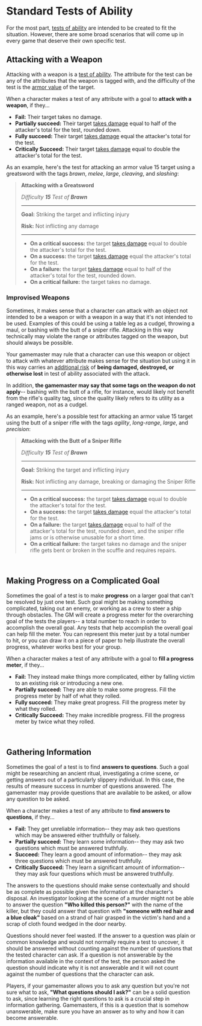 # Standard Tests of Ability

For the most part, [tests of ability](tests.md) are intended to be created to fit the situation. However, there are some broad scenarios that will come up in every game that deserve their own specific test.

## Attacking with a Weapon

Attacking with a weapon is a [test of ability](tests.md). The attribute for the test can be any of the attributes that the weapon is tagged with, and the difficulty of the test is the [armor value](../character/equipment.md) of the target. 

When a character makes a test of any attribute with a goal to **attack with a weapon**, if they...

*   **Fail:** Their target takes no damage.
*   **Partially succeed:** Their target [takes damage](../character/damage_and_injuries.md) equal to half of the attacker's total for the test, rounded down.
*   **Fully succeed:** Their target [takes damage](../character/damage_and_injuries.md) equal the attacker's total for the test.
*   **Critically Succeed:**  Their target [takes damage](../character/damage_and_injuries.md) equal to double the attacker's total for the test.

As an example, here's the test for attacking an armor value 15 target using a greatsword with the tags _brawn_, _melee_, _large_, _cleaving_, and _slashing_:

>  **Attacking with a Greatsword**
>
>  _Difficulty **15** Test of **Brawn**_
>
>  ****
>
>  **Goal:** Striking the target and inflicting injury
>
>  **Risk:** Not inflicting any damage <!-- TODO: Review, what really is the risk here? Is it really just not inflicting as much damage as hoped? -->
>
>  ****
>
>  * **On a critical success:** the target [takes damage](../character/damage_and_injuries.md) equal to double the attacker's total for the test.
>  * **On a success:** the target [takes damage](../character/damage_and_injuries.md) equal the attacker's total for the test.
>  * **On a failure:** the target [takes damage](../character/damage_and_injuries.md) equal to half of the attacker's total for the test, rounded down.
>  * **On a critical failure:** the target takes no damage.

### Improvised Weapons

Sometimes, it makes sense that a character can attack with an object not intended to be a weapon or with a weapon in a way that it's not intended to be used. Examples of this could be using a table leg as a cudgel, throwing a maul, or bashing with the butt of a sniper rifle. Attacking in this way technically may violate the range or attributes tagged on the weapon, but should always be possible.

Your gamemaster may rule that a character can use this weapon or object to attack with whatever attribute makes sense for the situation but using it in this way carries an [additional risk](tests.md#risk-guidelines) of **being damaged, destroyed, or otherwise lost** in test of ability associated with the attack.

In addition, **the gamemaster may say that some tags on the weapon do not apply**-- bashing with the butt of a rifle, for instance, would likely not benefit from the rifle's quality tag, since the quality likely refers to its utility as a ranged weapon, not as a cudgel.

As an example, here's a possible test for attacking an armor value 15 target using the butt of a sniper rifle with the tags _agility_, _long-range_, _large_, and _precision_:

>  **Attacking with the Butt of a Sniper Rifle**
>
>  _Difficulty **15** Test of **Brawn**_
>
>  ****
>
>  **Goal:** Striking the target and inflicting injury
>
>  **Risk:** Not inflicting any damage, breaking or damaging the Sniper Rifle <!-- TODO: Review, what really is the risk here? Is it really just not inflicting as much damage as hoped? -->
>
>  ****
>
>  * **On a critical success:** the target [takes damage](../character/damage_and_injuries.md) equal to double the attacker's total for the test.
>  * **On a success:** the target [takes damage](../character/damage_and_injuries.md) equal the attacker's total for the test.
>  * **On a failure:** the target [takes damage](../character/damage_and_injuries.md) equal to half of the attacker's total for the test, rounded down, and the sniper rifle jams or is otherwise unusable for a short time.
>  * **On a critical failure:** the target takes no damage and the sniper rifle gets bent or broken in the scuffle and requires repairs.

<br/>

## Making Progress on a Complicated Goal

Sometimes the goal of a test is to make **progress** on a larger goal that can't be resolved by just one test. Such goal might be making something complicated, taking out an enemy, or working as a crew to steer a ship through obstacles. The GM will create a progress meter for the overarching goal of the tests the players-- a total number to reach in order to accomplish the overall goal. Any tests that help accomplish the overall goal can help fill the meter. You can represent this meter just by a total number to hit, or you can draw it on a piece of paper to help illustrate the overall progress, whatever works best for your group.

When a character makes a test of any attribute with a goal to **fill a progress meter**, if they...

*   **Fail:** They instead make things more complicated, either by falling victim to an existing risk or introducing a new one.
*   **Partially succeed:** They are able to make some progress. Fill the progress meter by half of what they rolled.
*   **Fully succeed:** They make great progress. Fill the progress meter by what they rolled.
*   **Critically Succeed:** They make incredible progress. Fill the progress meter by twice what they rolled.

<br/>

## Gathering Information

Sometimes the goal of a test is to find **answers to questions**. Such a goal might be researching an ancient ritual, investigating a crime scene, or getting answers out of a particularly slippery individual. In this case, the results of measure success in number of questions answered. The gamemaster may provide questions that are available to be asked, or allow any question to be asked. 

When a character makes a test of any attribute to **find answers to questions**, if they...

*   **Fail:** They get unreliable information-- they may ask two questions which may be answered either truthfully or falsely.
*   **Partially succeed:** They learn some information-- they may ask two questions which must be answered truthfully.
*   **Succeed:** They learn a good amount of information-- they may ask three questions which must be answered truthfully.
*   **Critically Succeed:** They learn a significant amount of information-- they may ask four questions which must be answered truthfully.

The answers to the questions should make sense contextually and should be as complete as possible given the information at the character's disposal. An investigator looking at the scene of a murder might not be able to answer the question **"Who killed this person?"** with the name of the killer, but they could answer that question with **"someone with red hair and a blue cloak"** based on a strand of hair grasped in the victim's hand and a scrap of cloth found wedged in the door nearby.

Questions should never feel wasted. If the answer to a question was plain or common knowledge and would not normally require a test to uncover, it should be answered without counting against the number of questions that the tested character can ask. If a question is not answerable by the information available in the context of the test, the person asked the question should indicate why it is not answerable and it will not count against the number of questions that the character can ask.

Players, if your gamemaster allows you to ask any question but you're not sure what to ask, **"What questions should I ask?"** can be a solid question to ask, since learning the right questions to ask is a crucial step in information gathering. Gamemasters, if this is a question that is somehow unanswerable, make sure you have an answer as to why and how it can become answerable.
